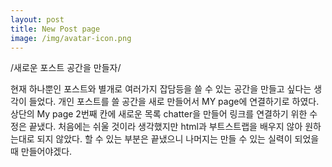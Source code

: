 ```yaml
---
layout: post
title: New Post page 
image: /img/avatar-icon.png
---
```

/새로운 포스트 공간을 만들자/

현재 하나뿐인 포스트와 별개로 여러가지 잡담등을 쓸 수 있는 공간을 만들고 싶다는 생각이 들었다.
개인 포스트를 쓸 공간을 새로 만들어서 MY page에 연결하기로 하였다.
상단의 My page 2번째 칸에 새로운 목록 chatter을 만들어 링크를 연결하기 위한 수정은 끝냈다.
처음에는 쉬울 것이라 생각했지만 html과 부트스트랩을 배우지 않아 원하는대로 되지 않았다. 
할 수 있는 부분은 끝냈으니 나머지는 만들 수 있는 실력이 되었을 때 만들어야겠다.

